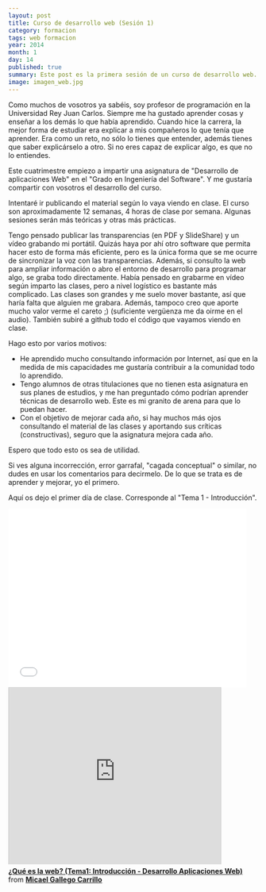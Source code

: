 ```yaml
---
layout: post
title: Curso de desarrollo web (Sesión 1)
category: formacion
tags: web formacion
year: 2014
month: 1
day: 14
published: true
summary: Este post es la primera sesión de un curso de desarrollo web. Pretende ofrecer una visión general de las técnicas y tecnologías que se utilizan en el desarrollo web. En la parte cliente usaremos HTML5, y en la parte servidor, las tecnologías JavaEE y Spring.
image: imagen_web.jpg
---
```


Como muchos de vosotros ya sabéis, soy profesor de programación en la Universidad Rey Juan Carlos. Siempre me ha gustado aprender cosas y enseñar a los demás lo que había aprendido. Cuando hice la carrera, la mejor forma de estudiar era explicar a mis compañeros lo que tenía que aprender. Era como un reto, no sólo lo tienes que entender, además tienes que saber explicárselo a otro. Si no eres capaz de explicar algo, es que no lo entiendes.

Este cuatrimestre empiezo a impartir una asignatura de "Desarrollo de aplicaciones Web" en el "Grado en Ingeniería del Software". Y me gustaría compartir con vosotros el desarrollo del curso. 

Intentaré ir publicando el material según lo vaya viendo en clase. El curso son aproximadamente 12 semanas, 4 horas de clase por semana. Algunas sesiones serán más teóricas y otras más prácticas. 

Tengo pensado publicar las transparencias (en PDF y SlideShare) y un vídeo grabando mi portátil. Quizás haya por ahí otro software que permita hacer esto de forma más eficiente, pero es la única forma que se me ocurre de sincronizar la voz con las transparencias. Además, si consulto la web para ampliar información o abro el entorno de desarrollo para programar algo, se graba todo directamente. Había pensado en grabarme en vídeo según imparto las clases, pero a nivel logístico es bastante más complicado. Las clases son grandes y me suelo mover bastante, así que haría falta que alguien me grabara. Además, tampoco creo que aporte mucho valor verme el careto ;) (suficiente vergüenza me da oirme en el audio). También subiré a github todo el código que vayamos viendo en clase.

Hago esto por varios motivos:

* He aprendido mucho consultando información por Internet, así que en la medida de mis capacidades me gustaría contribuir a la comunidad todo lo aprendido.
* Tengo alumnos de otras titulaciones que no tienen esta asignatura en sus planes de estudios, y me han preguntado cómo podrían aprender técnicas de desarrollo web. Este es mi granito de arena para que lo puedan hacer.
* Con el objetivo de mejorar cada año, si hay muchos más ojos consultando el material de las clases y aportando sus críticas (constructivas), seguro que la asignatura mejora cada año.

Espero que todo esto os sea de utilidad. 

Si ves alguna incorrección, error garrafal, "cagada conceptual" o similar, no dudes en usar los comentarios para decirmelo. De lo que se trata es de aprender y mejorar, yo el primero.

Aquí os dejo el primer día de clase. Corresponde al "Tema 1 - Introducción".

<iframe width="480" height="360" src="//www.youtube.com/embed/YFrOZokk2qk" frameborder="0" allowfullscreen></iframe>

<br/>

<iframe src="http://www.slideshare.net/slideshow/embed_code/30036167" width="427" height="356" frameborder="0" marginwidth="0" marginheight="0" scrolling="no" style="border:1px solid #CCC;border-width:1px 1px 0;margin-bottom:5px" allowfullscreen> </iframe> <div style="margin-bottom:5px"> <strong> <a href="https://www.slideshare.net/micaelgallego/qu-es-la-web-30036167" title="¿Qué es la web? (Tema1: Introducción - Desarrollo Aplicaciones Web)" target="_blank">¿Qué es la web? (Tema1: Introducción - Desarrollo Aplicaciones Web)</a> </strong> from <strong><a href="http://www.slideshare.net/micaelgallego" target="_blank">Micael Gallego Carrillo</a></strong> </div>

